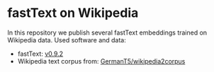 # fastText on Wikipedia
In this repository we publish several fastText embeddings trained on Wikipedia data.
Used software and data:
- fastText: [v0.9.2](https://github.com/facebookresearch/fastText/releases/tag/v0.9.2)
- Wikipedia text corpus from: [GermanT5/wikipedia2corpus](https://github.com/GermanT5/wikipedia2corpus)
